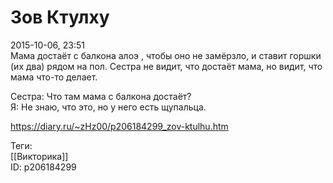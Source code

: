 Зов Ктулху
===========

   
 2015-10-06, 23:51   
  Мама достаёт с балкона   алоэ   , чтобы оно не замёрзло, и ставит горшки (их два) рядом на пол. Сестра не видит, что достаёт мама, но видит, что мама что-то делает.   
   
 Сестра: Что там мама с балкона достаёт?   
 Я: Не знаю, что это, но у него есть щупальца.   
    
 <https://diary.ru/~zHz00/p206184299_zov-ktulhu.htm>   
   
 Теги:   
 [[Викторика]]   
 ID: p206184299